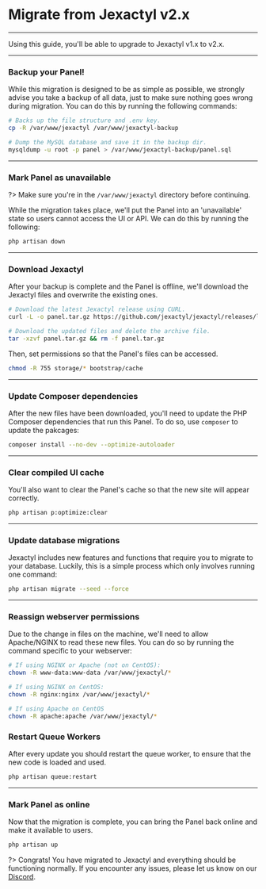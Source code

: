 # Migrate from Jexactyl v2.x

***

Using this guide, you'll be able to upgrade to Jexactyl v1.x to v2.x.

***

### Backup your Panel!

While this migration is designed to be as simple as possible, we strongly advise you take a backup
of all data, just to make sure nothing goes wrong during migration.
You can do this by running the following commands:

```bash
# Backs up the file structure and .env key.
cp -R /var/www/jexactyl /var/www/jexactyl-backup

# Dump the MySQL database and save it in the backup dir.
mysqldump -u root -p panel > /var/www/jexactyl-backup/panel.sql
```

***

### Mark Panel as unavailable

?> Make sure you're in the `/var/www/jexactyl` directory before continuing.

While the migration takes place, we'll put the Panel into an 'unavailable' state so users cannot
access the UI or API. We can do this by running the following:

```bash
php artisan down
```

***

### Download Jexactyl

After your backup is complete and the Panel is offline, we'll download the Jexactyl files
and overwrite the existing ones.

```bash
# Download the latest Jexactyl release using CURL.
curl -L -o panel.tar.gz https://github.com/jexactyl/jexactyl/releases/latest/download/panel.tar.gz

# Download the updated files and delete the archive file.
tar -xzvf panel.tar.gz && rm -f panel.tar.gz
```

Then, set permissions so that the Panel's files can be accessed.

```bash
chmod -R 755 storage/* bootstrap/cache
```

***

### Update Composer dependencies

After the new files have been downloaded, you'll need to update the PHP Composer dependencies
that run this Panel. To do so, use `composer` to update the pakcages:

```bash
composer install --no-dev --optimize-autoloader
```

***

### Clear compiled UI cache

You'll also want to clear the Panel's cache so that the new site will appear correctly.

```bash
php artisan p:optimize:clear
```

***

### Update database migrations

Jexactyl includes new features and functions that require you to migrate to your database.
Luckily, this is a simple process which only involves running one command:

```bash
php artisan migrate --seed --force
```

***

### Reassign webserver permissions

Due to the change in files on the machine, we'll need to allow Apache/NGINX to read these
new files. You can do so by running the command specific to your webserver:

```bash
# If using NGINX or Apache (not on CentOS):
chown -R www-data:www-data /var/www/jexactyl/*

# If using NGINX on CentOS:
chown -R nginx:nginx /var/www/jexactyl/*

# If using Apache on CentOS
chown -R apache:apache /var/www/jexactyl/*
```

### Restart Queue Workers

After every update you should restart the queue worker, to ensure that the new code is loaded and used.

```bash
php artisan queue:restart
```

***

### Mark Panel as online

Now that the migration is complete, you can bring the Panel back online and make it available to users.

```bash
php artisan up
```

?>
Congrats! You have migrated to Jexactyl and everything should be functioning normally.
If you encounter any issues, please let us know on our [Discord](https://discord.com/invite/qttGR4Z5Pk).